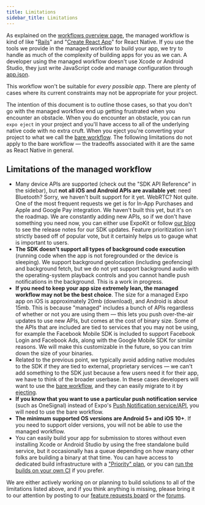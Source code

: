 ```yaml
---
title: Limitations
sidebar_title: Limitations
---
```


As explained on the [workflows overview page](../managed-vs-bare/), the managed workflow is kind of like "[Rails](https://rubyonrails.org/)" and "[Create React App](https://github.com/facebook/create-react-app)" for React Native. If you use the tools we provide in the managed workflow to build your app, we try to handle as much of the complexity of building apps for you as we can. A developer using the managed workflow doesn't use Xcode or Android Studio, they just write JavaScript code and manage configuration through [app.json](../../workflow/configuration/).

This workflow won't be suitable for *every possible app*. There are plenty of cases where its current constraints may not be appropriate for your project.

The intention of this document is to outline those cases, so that you don't go with the managed workflow end up getting frustrated when you encounter an obstacle. When you do encounter an obstacle, you can run `expo eject` in your project and you'll have access to all of the underlying native code with no extra cruft. When you eject you're converting your project to what we call the [bare workflow](../../introduction/managed-vs-bare/). The following limitations do not apply to the bare workflow &mdash; the tradeoffs associated with it are the same as React Native in general.

## Limitations of the managed workflow

- Many device APIs are supported (check out the "SDK API Reference" in the sidebar), but **not all iOS and Android APIs are available yet**: need Bluetooth? Sorry, we haven't built support for it yet. WebRTC? Not quite. One of the most frequent requests we get is for In-App Purchases and Apple and Google Pay integration. We haven't built this yet, but it's on the roadmap. We are constantly adding new APIs, so if we don't have something you need now, you can either use ExpoKit or follow [our blog](https://blog.expo.io) to see the release notes for our SDK updates. Feature prioritization isn't strictly based off of popular vote, but it certainly helps us to gauge what is important to users.
- **The SDK doesn't support all types of background code execution** (running code when the app is not foregrounded or the device is sleeping). We support background geolocation (including geofencing) and background fetch, but we do not yet support background audio with the operating-system playback controls and you cannot handle push notifications in the background. This is a work in progress.
- **If you need to keep your app size extremely lean, the managed workflow may not be the best choice**. The size for a managed Expo app on iOS is approximately 20mb (download), and Android is about 15mb. This is because "managed" includes a bunch of APIs regardless of whether or not you are using them &mdash; this lets you push over-the-air updates to use new APIs, but comes at the cost of binary size. Some of the APIs that are included are tied to services that you may not be using, for example the Facebook Mobile SDK is included to support Facebook Login and Facebook Ads, along with the Google Mobile SDK for similar reasons. We will make this customizable in the future, so you can trim down the size of your binaries.
- Related to the previous point, we typically avoid adding native modules to the SDK if they are tied to external, proprietary services &mdash; we can't add something to the SDK just because a few users need it for their app, we have to think of the broader userbase. In these cases developers will want to use the [bare workflow](../../introduction/managed-vs-bare/), and they can easily migrate to it by [ejecting](../../workflow/customizing/).
- **If you know that you want to use a particular push notification service** (such as OneSignal) instead of Expo's [Push Notification service/API](../../guides/push-notifications/), you will need to use the bare workflow.
- **The minimum supported OS versions are Android 5+ and iOS 10+**. If you need to support older versions, you will not be able to use the managed workflow.
- You can easily build your app for submission to stores without even installing Xcode or Android Studio by using the free standalone build service, but it occasionally has a queue depending on how many other folks are building a binary at that time. You can have access to dedicated build infrastructure with a ["Priority" plan](https://expo.io/developer-services), or you can [run the builds on your own CI](../../distribution/turtle-cli/) if you prefer.

We are either actively working on or planning to build solutions to all of the limitations listed above, and if you think anything is missing, please bring it to our attention by posting to our [feature requests board](https://expo.canny.io/feature-requests) or the [forums](http://forums.expo.io/).
